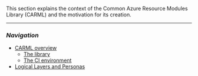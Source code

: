 This section explains the context of the Common Azure Resource Modules Library (CARML) and the motivation for its creation.

---

### _Navigation_
- [CARML overview](./The%20context%20-%20CARML%20overview)
  - [The library](./The%20context%20-%20CARML%20library)
  - [The CI environment](./The%20context%20-%20CARML%20CI%20environment)
- [Logical Layers and Personas](./The%20context%20-%20Logical%20Layers%20and%20Personas)